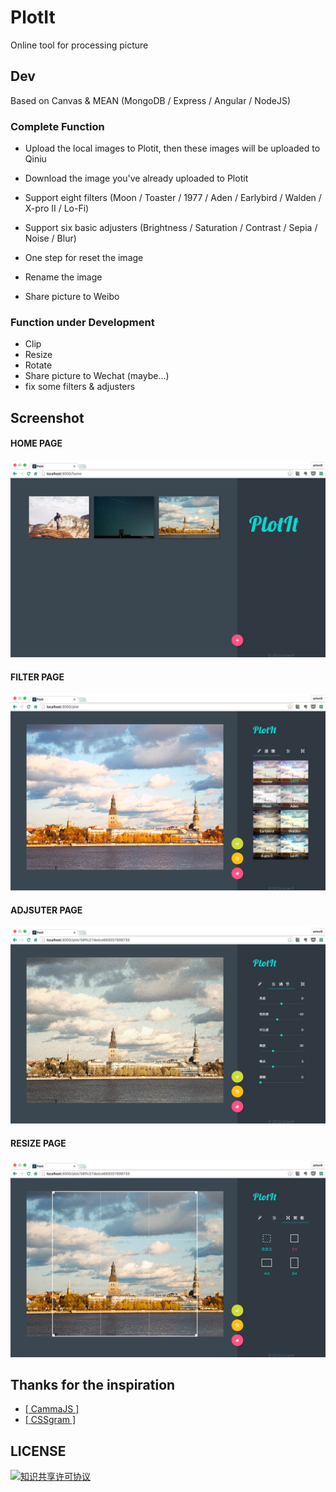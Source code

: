 # PlotIt

Online tool for processing picture

## Dev

Based on Canvas & MEAN (MongoDB / Express / Angular / NodeJS)

### Complete Function

- Upload the local images to Plotit, then these images will be uploaded to Qiniu 

- Download the image you've already uploaded to Plotit

- Support eight filters (Moon / Toaster / 1977 / Aden / Earlybird / Walden / X-pro II / Lo-Fi)

- Support six basic adjusters (Brightness / Saturation / Contrast / Sepia / Noise / Blur)

- One step for reset the image

- Rename the image

- Share picture to Weibo

### Function under Development

- Clip
- Resize
- Rotate
- Share picture to Wechat (maybe...)
- fix some filters & adjusters

## Screenshot

#### HOME PAGE

![](./images/home.png)

#### FILTER PAGE

![](./images/filter.png)

#### ADJSUTER PAGE

![](./images/adjuster.png)

#### RESIZE PAGE

![](./images/resize.png)

 
## Thanks for the inspiration

- [[ CammaJS ]](https://github.com/meltingice/CamanJS)
- [[ CSSgram ]](https://github.com/una/CSSgram)

## LICENSE

<a rel="license" href="http://creativecommons.org/licenses/by-nc/4.0/"><img alt="知识共享许可协议" style="border-width:0" src="https://i.creativecommons.org/l/by-nc/4.0/88x31.png" /></a>